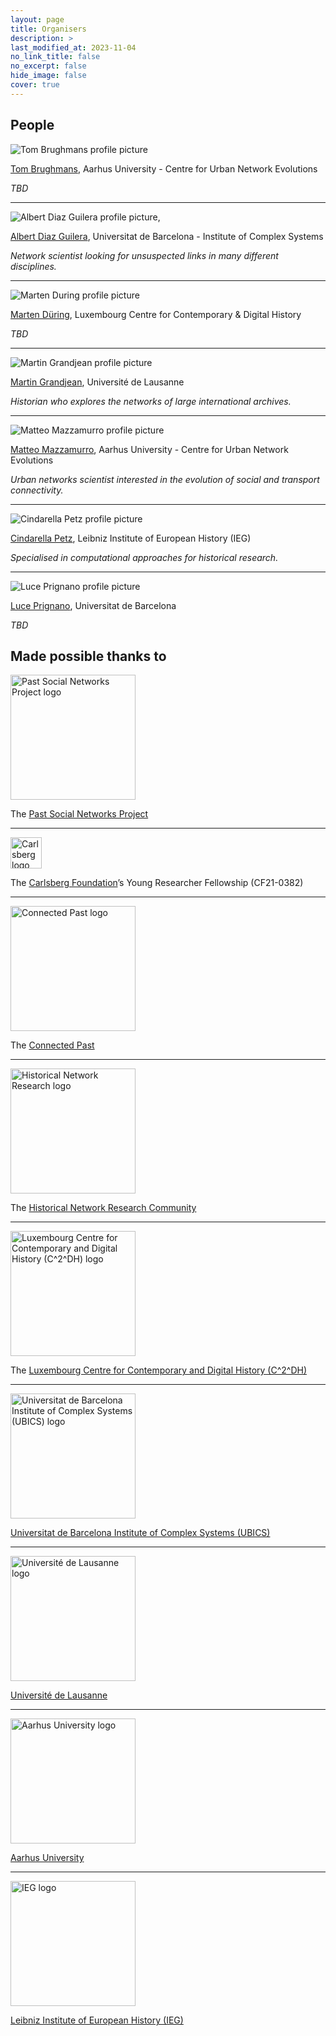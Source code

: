 ```yaml
---
layout: page
title: Organisers
description: >
last_modified_at: 2023-11-04
no_link_title: false 
no_excerpt: false 
hide_image: false
cover: true
---
```


## People

<!-- * Tom Brughmans, Aarhus University - Centre for Urban Network Evolutions> <!-- UrbNet --> 
<!--* Albert Diaz-Guilera, Universitat de Barcelona - Institute of Complex Systems --> <!-- UB ICS -->
<!--* Marten Düring, Luxembourg Centre for Contemporary & Digital History --> <!-- C2DH -->
<!--* Martin Grandjean, Université de Lausanne --> <!-- UNIL -->
<!--* Matteo Mazzamurro, Aarhus University - Centre for Urban Network Evolutions --> <!-- UrbNet --> 
<!--* Cindarella Petz, Leibniz Institute of European History --> <!-- IEG -->
<!--* Luce Prignano, Universitat de Barcelona --> <!-- UB -->



![Tom Brughmans profile picture](/assets/img/organisers/Tom_Brughmans.jpg)

[Tom Brughmans](https://pure.au.dk/portal/en/persons/tom-brughmans(78c7314a-9485-4e14-b207-0e836aea5e01).html), Aarhus University - Centre for Urban Network Evolutions  

*TBD*

_____

![Albert Diaz Guilera profile picture](/assets/img/organisers/Albert_Diaz_Guilera.jpg), 

[Albert Diaz Guilera](http://www.diaz-guilera.net/Albert_Diaz-Guilera/index.php), Universitat de Barcelona - Institute of Complex Systems

*Network scientist looking for unsuspected links in many different disciplines.*

_____

![Marten During profile picture](https://via.placeholder.com/400x400)

[Marten Düring](https://martenduering.com/), Luxembourg Centre for Contemporary & Digital History

*TBD*

_____

![Martin Grandjean profile picture](/assets/img/organisers/Martin_Grandjean.jpg)

[Martin Grandjean](https://www.martingrandjean.ch/), Université de Lausanne

*Historian who explores the networks of large international archives.*

_____

![Matteo Mazzamurro profile picture](/assets/img/organisers/Matteo_Mazzamurro.jpg)

[Matteo Mazzamurro](https://pure.au.dk/portal/en/persons/matteo-mazzamurro(3193a753-85dd-4c50-be05-c24b665f0d14).html), Aarhus University - Centre for Urban Network Evolutions 

*Urban networks scientist interested in the evolution of social and transport connectivity.*

_____

![Cindarella Petz profile picture](/assets/img/organisers/Cindarella_Petz.jpg)

[Cindarella Petz](https://www.ieg-mainz.de/en/institute/people/petz), Leibniz Institute of European History (IEG)

*Specialised in computational approaches for historical research.*

_____

![Luce Prignano profile picture](https://via.placeholder.com/400x400)

[Luce Prignano](https://www.dribia.com/team/phd-luce-prignano/), Universitat de Barcelona

*TBD*


## Made possible thanks to

[<img src="/assets/img/institutions-logos/PSNP_logo.png" alt="Past Social Networks Project logo" height="200"/>](https://projects.au.dk/pastnetworks) 

The [Past Social Networks Project](https://projects.au.dk/pastnetworks)

_____

[<img src="/assets/img/institutions-logos/Carlsbergfondet_logo_2-liner_UK_RGB_GREEN.png" alt="Carlsberg logo" height="50"/>](https://www.carlsbergfondet.dk/en)

The [Carlsberg Foundation](https://www.carlsbergfondet.dk/en)’s Young Researcher Fellowship (CF21-0382)

_____

[<img src="/assets/img/institutions-logos/connected-past-logo-long.jpg" alt="Connected Past logo" height="200"/>](https://connectedpast.net/)

The [Connected Past](https://connectedpast.net/)

_____

[<img src="/assets/img/institutions-logos/hnr_logo_vector.png" alt="Historical Network Research logo" height="200"/>](https://historicalnetworkresearch.org/)

The [Historical Network Research Community](https://historicalnetworkresearch.org/) 

_____

[<img src="/assets/img/institutions-logos/c2dh-tile.jpg" alt="Luxembourg Centre for Contemporary and Digital History (C^2^DH) logo" height="200"/>]([https://historicalnetworkresearch.org/](https://www.c2dh.uni.lu/))

The [Luxembourg Centre for Contemporary and Digital History (C^2^DH)](https://www.c2dh.uni.lu/)

_____

[<img src="/assets/img/institutions-logos/UBICS.jpg" alt="Universitat de Barcelona Institute of Complex Systems (UBICS) logo" height="200"/>]([https://historicalnetworkresearch.org/](https://ubics.ub.edu/index.php))

[Universitat de Barcelona Institute of Complex Systems (UBICS)](http://ubics.ub.edu/index.php) 

_____

[<img src="/assets/img/institutions-logos/lo_unil06_bleu.png" alt="Université de Lausanne logo" height="200"/>]([https://historicalnetworkresearch.org/](https://www.unil.ch/index.html/))

[Université de Lausanne](https://www.unil.ch/index.html)

_____

[<img src="/assets/img/institutions-logos/aulogo_uk_var1_blue.png" alt="Aarhus University logo" height="200"/>]([https://historicalnetworkresearch.org/](https://international.au.dk/))

[Aarhus University](https://international.au.dk/)

_____

[<img src="/assets/img/institutions-logos/IEG_Logo_hochaufloesend_mit-Schriftzug.jpg" alt="IEG logo" height="200"/>](https://www.ieg-mainz.de/)

[Leibniz Institute of European History (IEG)](https://www.ieg-mainz.de/)

<!-- Add links to people, Insert Logos here -->
